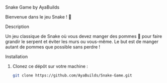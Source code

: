  Snake Game by AyaBuilds

 Bienvenue dans le jeu Snake ! 🐍

 Description

Un jeu classique de Snake où vous devez manger des pommes 🍏 pour faire grandir le serpent et éviter les murs ou vous-même. Le but est de manger autant de pommes que possible sans perdre !

Installation

1. Clonez ce dépôt sur votre machine :
   ```bash
   git clone https://github.com/AyaBuilds/Snake-Game.git
